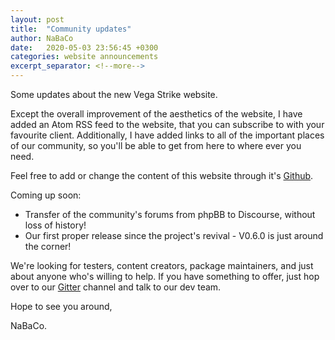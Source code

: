 ```yaml
---
layout: post
title:  "Community updates"
author: NaBaCo
date:   2020-05-03 23:56:45 +0300
categories: website announcements
excerpt_separator: <!--more-->
---
```


Some updates about the new Vega Strike website.

Except the overall improvement of the aesthetics of the website, I have added an Atom RSS feed to the website, that you can subscribe to with your favourite client.
Additionally, I have added links to all of the important places of our community, so you'll be able to get from here to where ever you need.
<!--more-->
Feel free to add or change the content of this website through it's [Github][site-gh].


Coming up soon:
- Transfer of the community's forums from phpBB to Discourse, without loss of history!
- Our first proper release since the project's revival - V0.6.0 is just around the corner!

We're looking for testers, content creators, package maintainers, and just about anyone who's willing to help.
If you have something to offer, just hop over to our [Gitter][gitter] channel and talk to our dev team.

Hope to see you around,

NaBaCo.

[site-gh]: https://github.com/vegastrike/vegastrike.github.io
[gitter]: https://gitter.im/vegastrike/community
